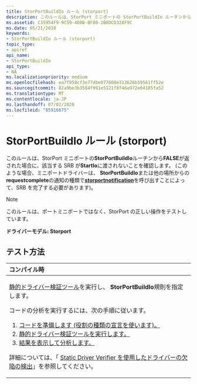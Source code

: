 ```yaml
---
title: StorPortBuildIo ルール (storport)
description: このルールは、StorPort ミニポートの StorPortBuildIo ルーチンから FALSE が返された場合に、該当する SRB が StartIo に渡されないことを確認します。
ms.assetid: C35954F9-9C59-408B-BF80-2B8DCD328F9C
ms.date: 05/21/2018
keywords:
- StorPortBuildIo ルール (storport)
topic_type:
- apiref
api_name:
- StorPortBuildIo
api_type:
- NA
ms.localizationpriority: medium
ms.openlocfilehash: ea7f958cf3e77dbe077608e313626b59561ff52e
ms.sourcegitcommit: 82a9be3b3584f991e5121f8f46a972e04185fa52
ms.translationtype: MT
ms.contentlocale: ja-JP
ms.lasthandoff: 07/02/2020
ms.locfileid: "85916675"
---
```

# <a name="storportbuildio-rule-storport"></a>StorPortBuildIo ルール (storport)


このルールは、StorPort ミニポートの**StorPortBuildIo**ルーチンから**FALSE**が返された場合に、該当する SRB が**StartIo**に渡されないことを確認します。 (このような場合、ミニポートドライバーは、 **StorPortBuildIo**または他の場所からの**requestcomplete**の通知の種類で[**storportnotification**](https://docs.microsoft.com/windows-hardware/drivers/ddi/storport/nf-storport-storportnotification)を呼び出すことによって、SRB を完了する必要があります)。

> [!NOTE]
> このルールは、ポートミニポートではなく、StorPort の正しい操作をテストしています。

 

**ドライバーモデル: Storport**

<a name="how-to-test"></a>テスト方法
-----------

<table>
<colgroup>
<col width="100%" />
</colgroup>
<thead>
<tr class="header">
<th align="left">コンパイル時</th>
</tr>
</thead>
<tbody>
<tr class="odd">
<td align="left"><p><a href="https://docs.microsoft.com/windows-hardware/drivers/devtest/static-driver-verifier" data-raw-source="[Static Driver Verifier](https://docs.microsoft.com/windows-hardware/drivers/devtest/static-driver-verifier)">静的ドライバー検証ツール</a>を実行し、 <strong>StorPortBuildIo</strong>規則を指定します。</p>
コードの分析を実行するには、次の手順に従います。
<ol>
<li><a href="https://docs.microsoft.com/windows-hardware/drivers/devtest/using-static-driver-verifier-to-find-defects-in-drivers#preparing-your-source-code" data-raw-source="[Prepare your code (use role type declarations).](https://docs.microsoft.com/windows-hardware/drivers/devtest/using-static-driver-verifier-to-find-defects-in-drivers#preparing-your-source-code)">コードを準備します (役割の種類の宣言を使います)。</a></li>
<li><a href="https://docs.microsoft.com/windows-hardware/drivers/devtest/using-static-driver-verifier-to-find-defects-in-drivers#running-static-driver-verifier" data-raw-source="[Run Static Driver Verifier.](https://docs.microsoft.com/windows-hardware/drivers/devtest/using-static-driver-verifier-to-find-defects-in-drivers#running-static-driver-verifier)">静的ドライバー検証ツールを実行します。</a></li>
<li><a href="https://docs.microsoft.com/windows-hardware/drivers/devtest/using-static-driver-verifier-to-find-defects-in-drivers#viewing-and-analyzing-the-results" data-raw-source="[View and analyze the results.](https://docs.microsoft.com/windows-hardware/drivers/devtest/using-static-driver-verifier-to-find-defects-in-drivers#viewing-and-analyzing-the-results)">結果を表示して分析します。</a></li>
</ol>
<p>詳細については、「 <a href="https://docs.microsoft.com/windows-hardware/drivers/devtest/using-static-driver-verifier-to-find-defects-in-drivers" data-raw-source="[Using Static Driver Verifier to Find Defects in Drivers](https://docs.microsoft.com/windows-hardware/drivers/devtest/using-static-driver-verifier-to-find-defects-in-drivers)">Static Driver Verifier を使用したドライバーの欠陥の検出</a>」を参照してください。</p></td>
</tr>
</tbody>
</table>

 

 





